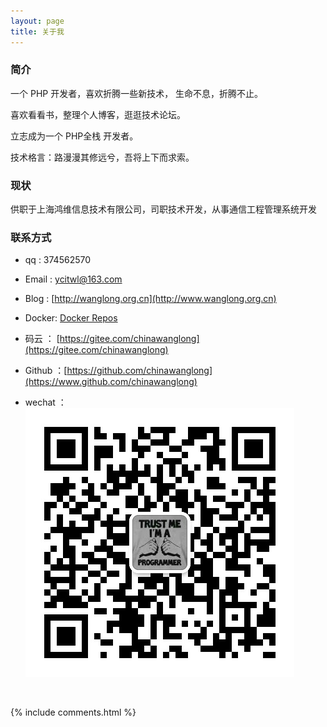 ```yaml
---
layout: page
title: 关于我 
---
```


###  简介 

一个 PHP 开发者，喜欢折腾一些新技术， 生命不息，折腾不止。

喜欢看看书，整理个人博客，逛逛技术论坛。

立志成为一个 PHP全栈 开发者。
 
技术格言：路漫漫其修远兮，吾将上下而求索。


###  现状

供职于上海鸿维信息技术有限公司，司职技术开发，从事通信工程管理系统开发


###  联系方式

* qq : 374562570

* Email : ycitwl@163.com

* Blog :  [http://wanglong.org.cn](http://www.wanglong.org.cn)

* Docker:  [Docker Repos](https://hub.docker.com/u/elliotnoob/)

* 码云 ： [https://gitee.com/chinawanglong](https://gitee.com/chinawanglong)
 
* Github ：[https://github.com/chinawanglong](https://www.github.com/chinawanglong)

* wechat ：![wechat](/images/wx_add.jpeg)
 
<br>

  {%  include  comments.html  %}